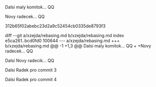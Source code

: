 Dalsi maly komitok... QQ

Novy radecek... QQ

312b65f02abebc23d2a9c52454cb0335de8793f3

diff --git a/xzejda/rebasing.md b/xzejda/rebasing.md
index e5ca261..bcd0fd0 100644
--- a/xzejda/rebasing.md
+++ b/xzejda/rebasing.md
@@ -1 +1,3 @@
 Dalsi maly komitok... QQ
+
+Novy radecek... QQ

Dalsi Novy radecik... QQ

Dalsi Radek pro commit 3

Dalsi Radek pro commit 4
